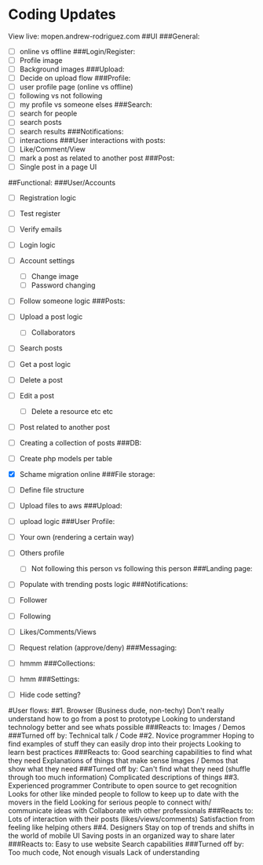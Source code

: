 # Coding Updates
View live: mopen.andrew-rodriguez.com
##UI 
###General: 
  - [ ] online vs offline
###Login/Register:
  - [ ] Profile image
  - [ ] Background images
###Upload:
  - [ ] Decide on upload flow
###Profile:
  - [ ] user profile page (online vs offline)
  - [ ] following vs not following 
  - [ ] my profile vs someone elses
###Search:
  - [ ] search for people
  - [ ] search posts
  - [ ] search results
###Notifications:
  - [ ] interactions
###User interactions with posts:
  - [ ] Like/Comment/View
  - [ ] mark a post as related to another post
###Post:
  - [ ] Single post in a page UI

##Functional:
###User/Accounts
  - [ ] Registration logic
  - [ ] Test register
  - [ ] Verify emails
  - [ ] Login logic
  - [ ] Account settings
    - [ ] Change image
    - [ ] Password changing
  - [ ] Follow someone logic
###Posts:
  - [ ] Upload a post logic
    - [ ] Collaborators
  - [ ] Search posts
  - [ ] Get a post logic
  - [ ] Delete a post
  - [ ] Edit a post
    - [ ] Delete a resource etc etc
  - [ ] Post related to another post
  - [ ] Creating a collection of posts
###DB:
  - [ ] Create php models per table
  - [X] Schame migration online
###File storage:
  - [ ] Define file structure
  - [ ] Upload files to aws
###Upload:
  - [ ] upload logic
###User Profile:
  - [ ] Your own (rendering a certain way)
  - [ ] Others profile
    - [ ] Not following this person vs following this person
###Landing page:
  - [ ] Populate with trending posts logic
###Notifications:
  - [ ] Follower
  - [ ] Following
  - [ ] Likes/Comments/Views
  - [ ] Request relation (approve/deny)
###Messaging: 
  - [ ] hmmm
###Collections:
  - [ ] hmm
###Settings:
  - [ ] Hide code setting?


#User flows:
##1. Browser (Business dude, non-techy)
  Don't really understand how to go from a post to prototype
  Looking to understand technology better and see whats possible
  ###Reacts to: 
    Images / Demos
  ###Turned off by: 
    Technical talk / Code
##2. Novice programmer
  Hoping to find examples of stuff they can easily drop into their projects
  Looking to learn best practices
  ###Reacts to: 
	Good searching capabilities to find what they need
	Explanations of things that make sense
	Images / Demos that show what they need
  ###Turned off by:
    Can't find what they need (shuffle through too much information)
    Complicated descriptions of things
##3. Experienced programmer
  Contribute to open source to get recognition
  Looks for other like minded people to follow to keep up to date with the movers in the field
  Looking for serious people to connect with/ communicate ideas with
  Collaborate with other professionals
  ###Reacts to:
    Lots of interaction with their posts (likes/views/comments)
    Satisfaction from feeling like helping others
##4. Designers 
  Stay on top of trends and shifts in the world of mobile UI
  Saving posts in an organized way to share later
  ###Reacts to:
    Easy to use website
    Search capabilities
  ###Turned off by:
    Too much code,
    Not enough visuals
    Lack of understanding










